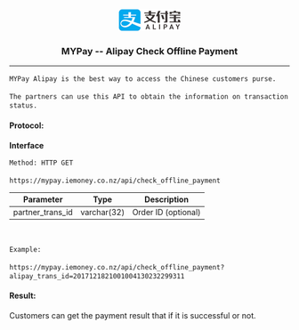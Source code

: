 <p align="center"><img src="alipay.png">
<h3 align="center">MYPay -- Alipay Check Offline Payment</h3><hr>
</p>

```
MYPay Alipay is the best way to access the Chinese customers purse.

The partners can use this API to obtain the information on transaction status.
```

#### Protocol:

**Interface**

```
Method: HTTP GET

https://mypay.iemoney.co.nz/api/check_offline_payment

```

|Parameter	|Type 	|Description|
|-----------|-------|-----------|
|partner_trans_id    |varchar(32) |Order ID (optional)|

<br/>


```
Example:

https://mypay.iemoney.co.nz/api/check_offline_payment?alipay_trans_id=2017121821001004130232299311

```

#### Result:

Customers can get the payment result that if it is successful or not.


